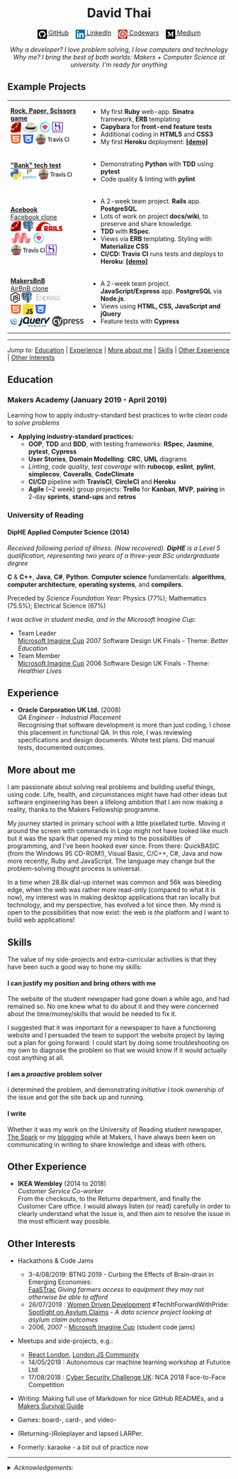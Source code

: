 <!DOCTYPE html>

<h1 align="center">David Thai</h1>

<div align="center">

[<img src="./icons/github-square.svg" title="GitHub" height="24" align="top">&nbsp;GitHub](https://github.com/dafuloth)&nbsp;&nbsp;&nbsp;&nbsp;[<img src="./icons/linkedin.svg" title="LinkedIn" height="24" align="top">&nbsp;LinkedIn](https://www.linkedin.com/in/dafuloth/)&nbsp;&nbsp;&nbsp;&nbsp;[<img src="./icons/codewars-icon.svg" title="Codewars" height="24" align="top">&nbsp;Codewars](https://www.codewars.com/users/dafuloth/)&nbsp;&nbsp;&nbsp;&nbsp;[<img src="./icons/medium.svg" title="Medium" height="24" align="top">&nbsp;Medium](https://medium.com/@dafuloth)

<em>
Why a developer? I love problem solving, I love computers and technology<br>
Why me? I bring the best of both worlds: Makers + Computer Science at university. I'm ready for anything  
</em>
</div>

## Example Projects
<table>
  <tr>
    <td><a href="https://github.com/dafuloth/rps-challenge"><strong>Rock,&nbsp;Paper,&nbsp;Scissors game</strong></a><br>
      <img src="./icons/ruby.jpg" height="24px" width="24px" alt="Ruby" title="Ruby">
      <img src="./icons/sinatra.png" height="24px" alt="Sinatra" title="Sinatra">
      <img src="./icons/rspec.png" height="24px" width="24px" alt="RSpec" title="RSpec">
      <img src="./icons/heroku-logotype-vertical-purple.svg" height="24px" width="24px" alt="Heroku" title="Heroku"><br>
      <img src="./icons/html5.svg" height="24px" width="24px" alt="HTML5" title="HTML5">
      <img src="./icons/css3-alt.svg" height="24px" width="24px" alt="CSS3" title="CSS3">
      <img src="./icons/TravisCI.png" height="24px"  alt="Travis CI" title="Travis CI">
    </td>
    <td>
      <ul>
        <li>My first <strong>Ruby</strong> web-app. <strong>Sinatra</strong> framework, <strong>ERB</strong> templating</li>
        <li><strong>Capybara</strong> for <strong>front-end feature tests</strong></li>
        <li>Additional coding in <strong>HTML5</strong> and <strong>CSS3</strong></li>
        <li>My first <strong>Heroku</strong> deployment: <strong><a href="https://quiet-wildwood-32600.herokuapp.com/">[demo]</a></strong></li>
      </ul>
    </td>
  </tr>

  <tr>
    <td>
      <a href="https://github.com/dafuloth/python_bank"><strong>"Bank" tech test</strong></a><br>
      <img src="./icons/Python-logo-notext.svg" height="24px" width="24px" alt="Python" title="Python">
      <img src="./icons/pytest1.png" height="24px" width="30px" alt="pytest" title="pytest">
      <img src="./icons/TravisCI.png" height="24px"  alt="Travis CI" title="Travis CI">
    </td>
    <td>
      <ul>
        <li>Demonstrating <strong>Python</strong> with <strong>TDD</strong> using <strong>pytest</strong></li>
        <li>Code quality & linting with <strong>pylint</strong></li>
      </ul>
    </td>
  </tr>

  <tr>
    <td>
      <a href="https://github.com/dafuloth/acebook-bcds"><strong>Acebook</strong><br>Facebook clone</a><br>
      <img src="./icons/ruby.jpg" height="24px" width="24px" alt="Ruby" title="Ruby">
      <img src="./icons/PostgreSQL.svg" height="24px" alt="PostgreSQL" title="PostgreSQL">
      <img src="./icons/Ruby_On_Rails_Logo.svg" height="24px" alt="Ruby on Rails" title="Ruby on Rails">
      <br><img src="./icons/materialize.svg" height="24px" alt="Materialize" title="Materialize">
      <img src="./icons/rspec.png" height="24px" width="24px" alt="RSpec" title="RSpec">
      <br><img src="./icons/TravisCI.png" height="24px"  alt="Travis CI" title="Travis CI">
      <img src="./icons/heroku-logotype-vertical-purple.svg" height="24px" width="24px" alt="Heroku" title="Heroku">
    </td>
    <td>
      <ul>
        <li>A 2-week team project. <strong>Rails</strong> app. <strong>PostgreSQL</strong>.</li>
        <li>Lots of work on project <strong>docs/wiki</strong>, to preserve and share knowledge.</li>
        <li><strong>TDD</strong> with <strong>RSpec</strong>.</li>
        <li>Views via <strong>ERB</strong> templating. Styling with <strong>Materialize CSS</strong></li>
        <li><strong>CI/CD: Travis CI</strong> runs tests and deploys to <strong>Heroku</strong>: <strong><a href="https://acebook-bcds.herokuapp.com/">[demo]</a></strong></li>
      </ul>
    </td>
  </tr>

  <tr>
    <td>
      <a href="https://github.com/dafuloth/acebook-bcds"><strong>MakersBnB</strong><br>AirBnB clone</a><br>
      <img src="./icons/nodejs.svg" height="24px" alt="Node.js" title="Node.js">
      <img src="./icons/PostgreSQL.svg" height="24px" alt="PostgreSQL" title="PostgreSQL">
      <img src="./icons/express.png" height="24px" alt="Express: Fast, unopinionated, minimalist web framework for Node.js" title="Express: Fast, unopinionated, minimalist web framework for Node.js">
      <br><img src="./icons/html5.svg" height="24px" width="24px" alt="HTML5" title="HTML5">
      <img src="./icons/JavaScript.svg" height="24px" width="24px" alt="JavaScript" title="JavaScript">
      <img src="./icons/css3-alt.svg" height="24px" width="24px" alt="CSS3" title="CSS3">
      <br><img src="./icons/JQuery_logo.svg" height="22px" alt="jQuery" title="jQuery">
      <img src="./icons/cypress.png" height="24px" alt="Cypress" title="Cypress">
    </td>
    <td>
      <ul>
        <li>A 2-week team project. <strong>JavaScript/Express</strong> app. <strong>PostgreSQL</strong> via <strong>Node.js</strong>.</li>
        <li>Views using <strong>HTML, CSS, JavaScript and jQuery</strong></li>
        <li>Feature tests with <strong>Cypress</strong></li>
      </ul>
    </td>
  </tr>
</table>

---

_Jump to:_  [Education](#education)  |  [Experience](#experience)  |  [More about me](#more-about-me)  |  [Skills](#skills)  |  [Other Experience](#other-experience)  |  [Other Interests](#other-interests)


## Education

### Makers Academy (January 2019 - April 2019)

Learning how to apply industry-standard best practices to write *clean code* to *solve problems*

- **Applying industry-standard practices:**
  - <a title = "Programming paradigm">**OOP**</a>, <a title = "Software Development Process">**TDD**</a> and <a title = "Software Development Process">**BDD**</a>, with testing frameworks: **RSpec**, **Jasmine**, **pytest**, **Cypress**
  - **User Stories**, **Domain Modelling**: **CRC**, **UML** diagrams
  - *Linting*, *code quality*, *test coverage* with **rubocop**, **eslint**, **pylint**, **simplecov**, **Coveralls**, **CodeClimate**
  - <a title = "Continuous Integration/Continuous Deployment/Continuous Delivery">**CI/CD**</a> pipeline with **TravisCI**, **CircleCI** and **Heroku**
  - **Agile** (~2 week) group projects: **Trello** for **Kanban**, <a title = "Minimum Viable Product">**MVP**</a>, **pairing** in 2-day **sprints**, **stand-ups** and **retros**

### University of Reading

#### DipHE Applied Computer Science (2014)

*Received following period of illness. (Now recovered). **DipHE** is a Level 5 qualification, representing two years of a three-year BSc undergraduate degree*

**C** & **C++**, **Java**, **C#**, **Python**. **Computer science** fundamentals: **algorithms**, **computer
architecture**, **operating systems**, and **compilers**.

Preceded by _Science Foundation Year_: Physics (77%); Mathematics (75.5%); Electrical Science (67%)

_I was active in student media, and in the Microsoft Imagine Cup:_
- Team Leader  
  [Microsoft Imagine Cup](https://en.wikipedia.org/wiki/Imagine_Cup) 2007 Software Design UK Finals - Theme: _Better Education_
- Team Member  
  [Microsoft Imagine Cup](https://en.wikipedia.org/wiki/Imagine_Cup) 2006 Software Design UK Finals - Theme: _Healthier Lives_

## Experience

- **Oracle Corporation UK Ltd.** (2008)  
*QA Engineer - Industrial Placement*  
Recognising that software development is more than just coding, I chose this placement in functional QA. In this role, I was reviewing specifications and design documents. Wrote test plans. Did manual tests, documented outcomes.

## More about me

I am passionate about solving real problems and building useful things, using code. Life, health, and circumstances might have had other ideas but software engineering has been a lifelong ambition that I am now making a reality, thanks to the Makers Fellowship programme.

My journey started in primary school with a little pixellated turtle. Moving it around the screen with commands in Logo might not have looked like much but it was the spark that opened my mind to the possibilities of programming, and I've been hooked ever since. From there: QuickBASIC (from the Windows 95 CD-ROM!), Visual Basic, C/C++, C#, Java and now more recently, Ruby and JavaScript. The language may change but the problem-solving thought process is universal.

In a time when 28.8k dial-up internet was common and 56k was bleeding edge, when the web was rather more read-only (compared to what it is now), my interest was in making desktop applications that ran locally but technology, and my perspective, has evolved a lot since then. My mind is open to the possibilities that now exist: the web is _the_ platform and I want to build web applications!

## Skills

The value of my side-projects and extra-curricular activities is that they have been such a good way to hone my skills:

#### I can justify my position and bring others with me

The website of the student newspaper had gone down a while ago, and had remained so. No one knew what to do about it and they were concerned about the time/money/skills that would be needed to fix it.

I suggested that it was important for a newspaper to have a functioning website and I persuaded the team to support the website project by laying out a plan for going forward: I could start by doing some troubleshooting on my own to diagnose the problem so that we would know if it would actually cost anything at all.

#### I am a _proactive_ problem solver

I determined the problem, and demonstrating *initiative* I took ownership of the issue and got the site back up and running.

#### I write

Whether it was my work on the University of Reading student newspaper, [The Spark](https://issuu.com/sparkweb/docs) or my [blogging](https://blog.makersacademy.com/tagged/makers-survival-guide) while at Makers, I have always been keen on communicating in writing to share knowledge and ideas with others.

## Other Experience

- **IKEA Wembley** (2014 to 2018)  
*Customer Service Co-worker*  
From the checkouts, to the Returns department, and finally the Customer Care office. I would always listen (or read) carefully in order to clearly understand what the issue is, and then aim to resolve the issue in the most efficient way possible.

## Other Interests

- Hackathons & Code Jams
  - 3-4/08/2019: BTNG 2019 - Curbing the Effects of Brain-drain in Emerging Economies:  
  [FaaSTrac](https://github.com/saifhaq/BTNG2019-Fuber) 
  _Giving farmers access to equipment they may not otherwise be able to afford_
  - 26/07/2019 : [Women Driven Development](https://womendrivendev.org/) #TechItForwardWithPride:  
  [Spotlight on Asylum Claims](https://github.com/benknight135/wdd-asylum-claims) - _A data science project looking at asylum claim outcomes_
  - 2006, 2007 - [Microsoft Imagine Cup](https://imaginecup.microsoft.com/) (student code jams)


- Meetups and side-projects, e.g.:
  - [React London](https://meetup.react.london/), [London JS Community](https://www.meetup.com/London-JavaScript-Community/)
  - 14/05/2019 : Autonomous car machine learning workshop at Futurice Ltd
  - 17/08/2018 : [Cyber Security Challenge UK](https://www.cybersecuritychallenge.org.uk/competitions/face-to-face): NCA 2018 Face-to-Face Competition

- Writing: Making full use of Markdown for nice GitHub READMEs, and a [Makers Survival Guide](https://blog.makersacademy.com/tagged/makers-survival-guide)
  
- Games: board-, card-, and video-
- (Returning-)Roleplayer and lapsed LARPer.
- Formerly: karaoke - a bit out of practice now

***
<details>
<summary><em>Acknowledgements:</em></summary>

*GitHub, LinkedIn, and Medium icons from [<img src="./icons/font-awesome-logo-full.svg" title="Font Awesome Free" height="16px" align="top">](https://github.com/FortAwesome/Font-Awesome), CC BY 4.0 License - but LinkedIn SVG edited by me to recolour it #0073b1. Codewars icon adapted from [profile badge SVG](https://www.codewars.com/users/dafuloth/badges)*
</details>
